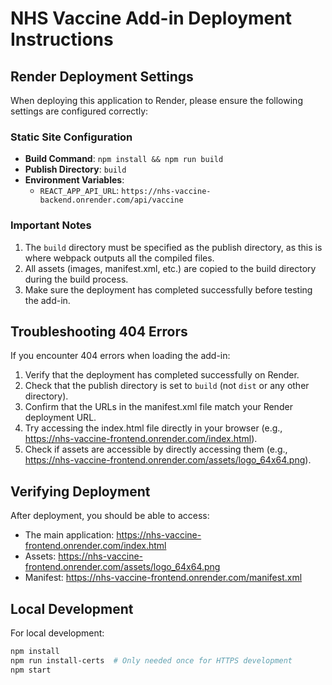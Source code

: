 # NHS Vaccine Add-in Deployment Instructions

## Render Deployment Settings

When deploying this application to Render, please ensure the following settings are configured correctly:

### Static Site Configuration
- **Build Command**: `npm install && npm run build`
- **Publish Directory**: `build`
- **Environment Variables**: 
  - `REACT_APP_API_URL`: `https://nhs-vaccine-backend.onrender.com/api/vaccine`

### Important Notes
1. The `build` directory must be specified as the publish directory, as this is where webpack outputs all the compiled files.
2. All assets (images, manifest.xml, etc.) are copied to the build directory during the build process.
3. Make sure the deployment has completed successfully before testing the add-in.

## Troubleshooting 404 Errors

If you encounter 404 errors when loading the add-in:

1. Verify that the deployment has completed successfully on Render.
2. Check that the publish directory is set to `build` (not `dist` or any other directory).
3. Confirm that the URLs in the manifest.xml file match your Render deployment URL.
4. Try accessing the index.html file directly in your browser (e.g., https://nhs-vaccine-frontend.onrender.com/index.html).
5. Check if assets are accessible by directly accessing them (e.g., https://nhs-vaccine-frontend.onrender.com/assets/logo_64x64.png).

## Verifying Deployment

After deployment, you should be able to access:
- The main application: https://nhs-vaccine-frontend.onrender.com/index.html
- Assets: https://nhs-vaccine-frontend.onrender.com/assets/logo_64x64.png
- Manifest: https://nhs-vaccine-frontend.onrender.com/manifest.xml

## Local Development

For local development:

```bash
npm install
npm run install-certs  # Only needed once for HTTPS development
npm start
``` 